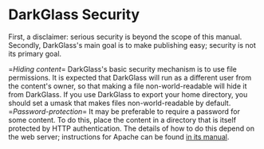 # DarkGlass Security

First, a disclaimer: serious security is beyond the scope of this manual. Secondly, DarkGlass's main goal is to make publishing easy; security is not its primary goal.

=_Hiding content_=
    DarkGlass's basic security mechanism is to use file permissions. It is expected that DarkGlass will run as a different user from the content's owner, so that making a file non-world-readable will hide it from DarkGlass. If you use DarkGlass to export your home directory, you should set a umask that makes files non-world-readable by default.
=_Password-protection_=
    It may be preferable to require a password for some content. To do this, place the content in a directory that is itself protected by HTTP authentication. The details of how to do this depend on the web server; instructions for Apache can be found [in its manual](http://httpd.apache.org/docs/howto/auth.html#basic).